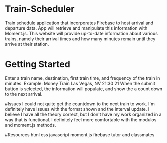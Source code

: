 # Train-Scheduler
Train schedule application that incorporates Firebase to host arrival and departure data. App will retrieve and manipulate this information with Moment.js. This website will provide up-to-date information about various trains, namely their arrival times and how many minutes remain until they arrive at their station.

# Getting Started
Enter a train name, destination, first train time, and frequency of the train in minutes. Example:
Money Train
Las Vegas, NV
21:30
21
When the submit button is selected, the information will populate, and show the a count down to the next arrival. 

#Issues
I could not quite get the countdown to the next train to work. I'm definitely have issues with the format shown and the interval update. I believe I have all the theory correct, but I don't have my work organized in a way that is functional. I definitely feel more comfortable with the modulos and moment.js methods. 

#Resources
html
css
javascript
moment.js
firebase
tutor and classmates

